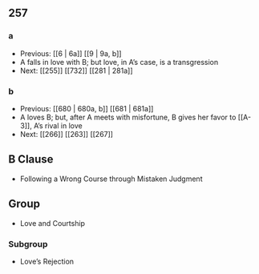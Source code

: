 ## 257
### a
- Previous: [[6 | 6a]] [[9 | 9a, b]] 
- A falls in love with B; but love, in A’s case, is a transgression
- Next: [[255]] [[732]] [[281 | 281a]] 

### b
- Previous: [[680 | 680a, b]] [[681 | 681a]] 
- A loves B; but, after A meets with misfortune, B gives her favor to [[A-3]], A’s rival in love
- Next: [[266]] [[263]] [[267]] 

## B Clause
- Following a Wrong Course through Mistaken Judgment

## Group
- Love and Courtship

### Subgroup
- Love’s Rejection

